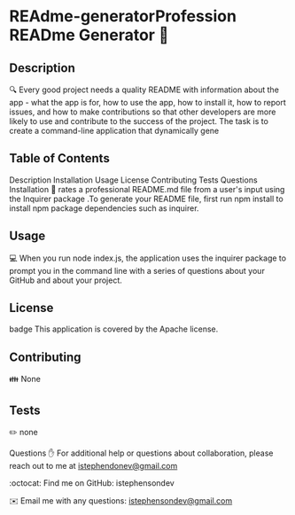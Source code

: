 # REAdme-generatorProfession READme Generator 👋

## Description
🔍 Every good project needs a quality README with information about the app - what the app is for, how to use the app, how to install it, how to report issues, and how to make contributions so that other developers are more likely to use and contribute to the success of the project. The task is to create a command-line application that dynamically gene

## Table of Contents
Description
Installation
Usage
License
Contributing
Tests
Questions
Installation
💾 rates a professional README.md file from a user's input using the Inquirer package .To generate your README file, first run npm install to install npm package dependencies such as inquirer.

## Usage
💻 When you run node index.js, the application uses the inquirer package to prompt you in the command line with a series of questions about your GitHub and about your project.

## License
badge
This application is covered by the Apache license.

## Contributing
👪 None

## Tests
✏️ none

Questions
✋ For additional help or questions about collaboration, please reach out to me at istephendonev@gmail.com

:octocat: Find me on GitHub: istephensondev

✉️ Email me with any questions: istephensondev@gmail.com


